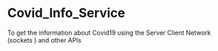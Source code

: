 # Covid_Info_Service
To get the information about Covid19 using the Server Client Network (sockets ) and other APIs
